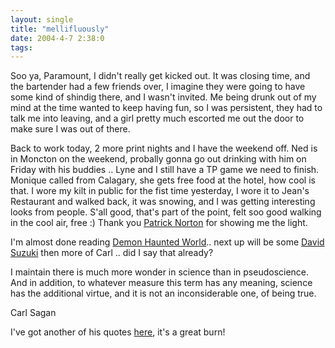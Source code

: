```yaml
---
layout: single
title: "mellifluously"
date: 2004-4-7 2:38:0
tags: 
---
```


Soo ya, Paramount, I didn't really get kicked out. It was closing time, and the bartender had a few friends over, I imagine they were going to have some kind of shindig there, and I wasn't invited. Me being drunk out of my mind at the time wanted to keep having fun, so I was persistent, they had to talk me into leaving, and a girl pretty much escorted me out the door to make sure I was out of there.

Back to work today, 2 more print nights and I have the weekend off. Ned is in Moncton on the weekend, probally gonna go out drinking with him on Friday with his buddies .. Lyne and I still have a TP game we need to finish. Monique called from Calagary, she gets free food at the hotel, how cool is that. I wore my kilt in public for the fist time yesterday, I wore it to Jean's Restaurant and walked back, it was snowing, and I was getting interesting looks from people. S'all good, that's part of the point, felt soo good walking in the cool air, free :) Thank you [Patrick Norton][1] for showing me the light.

I'm almost done reading [Demon Haunted World][2].. next up will be some [David Suzuki][3] then more of Carl .. did I say that already?



>
I maintain there is much more wonder in science than in pseudoscience. And in addition, to whatever measure this term has any meaning, science has the additional virtue, and it is not an inconsiderable one, of being true.

Carl Sagan




I've got another of his quotes [here][4], it's a great burn!



   [1]: http://www.techtv.com/screensavers/dish/story/0,24330,2551467,00.html
   [2]: http://www.amazon.com/exec/obidos/tg/detail/-/0345409469/qid=1081330815/sr=8-1/ref=sr_8_xs_ap_i1_xgl14/002-3460044-0952810?v=glance&s=books&n=507846
   [3]: http://www.davidsuzuki.org/
   [4]: http://greener.sdf1.org/blog/archives/000091.html
